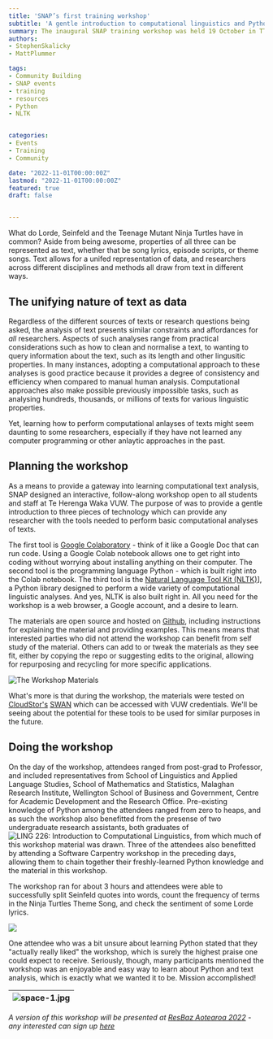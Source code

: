 ```yaml
---
title: 'SNAP’s first training workshop'
subtitle: 'A gentle introduction to computational linguistics and Python’s Natural language Tool Kit (NLTK) with Stephen Skalicky'
summary: The inaugural SNAP training workshop was held 19 October in TTR106
authors:
- StephenSkalicky
- MattPlummer

tags:
- Community Building
- SNAP events
- training
- resources
- Python
- NLTK


categories:
- Events
- Training
- Community 

date: "2022-11-01T00:00:00Z"
lastmod: "2022-11-01T00:00:00Z"
featured: true
draft: false


---
```


What do Lorde, Seinfeld and the Teenage Mutant Ninja Turtles have in common? Aside from being awesome, properties of all three can be represented as text, whether that be song lyrics, episode scripts, or theme songs. Text allows for a unifed representation of data, and researchers across different disciplines and methods all draw from text in different ways.

## The unifying nature of text as data

Regardless of the different sources of texts or research questions being asked, the analysis of text presents similar constraints and affordances for *all* researchers. Aspects of such analyses range from practical considerations such as how to clean and normalise a text, to wanting to query information about the text, such as its length and other lingusitic properties. In many instances, adopting a computational approach to these analyses is good practice because it provides a degree of consistency and efficiency when compared to manual human analysis. Computational approaches also make possible previously impossible tasks, such as analysing hundreds, thousands, or millions of texts for various linguistic properties. 

Yet, learning how to perform computational anlayses of texts might seem daunting to some researchers, especially if they have not learned any computer programming or other anlaytic approaches in the past. 

## Planning the workshop

As a means to provide a gateway into learning computational text analysis, SNAP designed an interactive, follow-along workshop open to all students and staff at Te Herenga Waka VUW. The purpose of was to provide a gentle introduction to three pieces of technology which can provide any researcher with the tools needed to perform basic computational analyses of texts. 

The first tool is [Google Colaboratory](https://colab.research.google.com/) - think of it like a Google Doc that can run code. Using a Google Colab notebook allows one to get right into coding without worrying about installing anything on their computer. The second tool is the programming language Python - which is built right into the Colab notebook. The third tool is the [Natural Language Tool Kit (NLTK)](https://www.nltk.org/)], a Python library designed to perform a wide variety of computational linguistic analyses. And yes, NLTK is also built right in. All you need for the workshop is a web browser, a Google account, and a desire to learn. 

The materials are open source and hosted on [Github](https://github.com/scskalicky/SNAP-CL), including instructions for explaining the material and providing examples. This means means that interested parties who did not attend the workshop can benefit from self study of the material. Others can add to or tweak the materials as they see fit, either by copying the repo or suggesting edits to the original, allowing for repurposing and recycling for more specific applications. 

![The Workshop Materials](https://i.imgur.com/ZKjxMkO.png)

What's more is that during the workshop, the materials were tested on [CloudStor's](https://www.aarnet.edu.au/cloudstor) [SWAN](https://www.aarnet.edu.au/data-analysis-in-cloudstor-swan-is-ready-for-researchers) which can be accessed with VUW credentials. We'll be seeing about the potential for these tools to be used for similar purposes in the future. 

## Doing the workshop

On the day of the workshop, attendees ranged from post-grad to Professor, and included representatives from School of Linguistics and Applied Language Studies, School of Mathematics and Statistics, Malaghan Research Institute, Wellington School of Business and Government, Centre for Academic Development and the Research Office. Pre-existing knowledge of Python among the attendees ranged from zero to heaps, and as such the workshop also benefitted from the presense of two undergraduate research assistants, both graduates of ![LING 226: Introduction to Computational Linguistics](https://www.wgtn.ac.nz/courses/LING/226/2022/offering?crn=15285), from which much of this workshop material was drawn. Three of the attendees also benefitted by attending a Software Carpentry workshop in the preceding days, allowing them to chain together their freshly-learned Python knowledge and the material in this workshop. 

The workshop ran for about 3 hours and attendees were able to successfully split Seinfeld quotes into words, count the frequency of terms in the Ninja Turtles Theme Song, and check the sentiment of some Lorde lyrics. 

![](https://i.imgur.com/CpEnRyj.png)

One attendee who was a bit unsure about learning Python stated that they "actually really liked" the workshop, which is surely the highest praise one could expect to receive. Seriously, though, many participants mentioned the workshop was an enjoyable and easy way to learn about Python and text analysis, which is exactly what we wanted it to be. Mission accomplished!

| ![space-1.jpg](https://i.imgur.com/1HQIHBX.jpg) |
|:--:|

*A version of this workshop will be presented at [ResBaz Aotearoa 2022](https://resbaz.auckland.ac.nz/) - any interested can sign up [here](https://resbaz.auckland.ac.nz/schedule/#session-103)*
